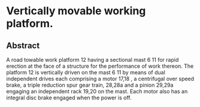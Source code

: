 # Vertically movable working platform.

## Abstract
A road towable work platform 12 having a sectional mast 6 11 for rapid erection at the face of a structure for the performance of work thereon. The platform 12 is vertically driven on the mast 6 11 by means of dual independent drives each comprising a motor 17,18 , a centrifugal over speed brake, a triple reduction spur gear train, 28,28a and a pinion 29,29a engaging an independent rack 19,20 on the mast. Each motor also has an integral disc brake engaged when the power is off.